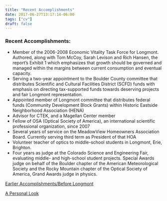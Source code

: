 ```yaml
---
title: "Recent Accomplishments"
date: 2017-06-27T13:17:14-06:00
tags: ["cv"]
draft: false
---
```


### Recent Accomplishments:

* Member of the 2006-2008 Economic Vitality Task Force for Longmont. Authored, along with Tom McCoy, Sarah Levison and Rich Hansen, the report’s Exhibit 1 which emphasizes that growth should be governed and managed within the margins between current consumption and eventual capacity.
* Serving a two-year appointment to the Boulder County committee that distributes Scientific and Cultural Facilities District (SCFD) funds with emphasis on directing tax-supported funds towards deserving projects and fair Longmont  representation.
* Appointed member of Longmont committee that distributes federal funds (Community Development Block Grants) within Historic Eastside Neighborhood Association (HENA)
* Advisor for CTEK, and a Magellan Center member
* Fellow of OSA (Optical Society of America), an international scientific professional organization, since 2007
* Several years of service on the MeadowView Homeowners Association Board. Currently serving third term as President of that HOA
* Volunteer teacher of optics to middle-school students in Longmont, Erie, Brighton.
* Four years as judge at the Colorado Science and Engineering Fair, evaluating middle- and high-school student projects. Special Awards judge on behalf of the Boulder chapter of the American Meteorological Society and the Rocky Mountain  chapter of the Optical Society of America, Grand Awards judge in physics.

[Earlier Accomplishments/Before Longmont](/earlybio)

[A Personal Look](/2008/07/a-personal-look/)